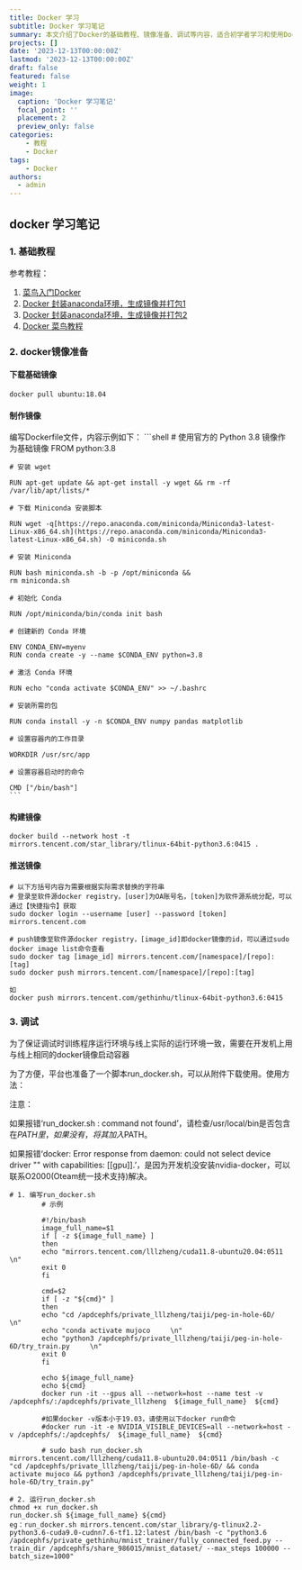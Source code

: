 ```yaml
---
title: Docker 学习
subtitle: Docker 学习笔记
summary: 本文介绍了Docker的基础教程、镜像准备、调试等内容，适合初学者学习和使用Docker。
projects: []
date: '2023-12-13T00:00:00Z'
lastmod: '2023-12-13T00:00:00Z'
draft: false
featured: false
weight: 1
image:
  caption: 'Docker 学习笔记'
  focal_point: ''
  placement: 2
  preview_only: false
categories:
    - 教程
    - Docker
tags:
    - Docker
authors:
  - admin
---
```

## docker 学习笔记

### 1. 基础教程

参考教程：

1. [菜鸟入门Docker](https://blog.csdn.net/qq_40298902/article/details/105967342)
2. [Docker 封装anaconda环境，生成镜像并打包1](https://blog.csdn.net/qq_32101863/article/details/120341856)
3. [Docker 封装anaconda环境，生成镜像并打包2](https://blog.csdn.net/qq_32101863/article/details/120344080)
4. [Docker 菜鸟教程](https://www.runoob.com/docker/docker-image-usage.html)

### 2. docker镜像准备

#### 下载基础镜像

```shell
docker pull ubuntu:18.04
```

#### 制作镜像

编写Dockerfile文件，内容示例如下：
    ```shell
    # 使用官方的 Python 3.8 镜像作为基础镜像
    FROM python:3.8

    # 安装 wget

    RUN apt-get update && apt-get install -y wget && rm -rf /var/lib/apt/lists/*

    # 下载 Miniconda 安装脚本

    RUN wget -q[https://repo.anaconda.com/miniconda/Miniconda3-latest-Linux-x86_64.sh](https://repo.anaconda.com/miniconda/Miniconda3-latest-Linux-x86_64.sh) -O miniconda.sh

    # 安装 Miniconda

    RUN bash miniconda.sh -b -p /opt/miniconda &&
    rm miniconda.sh

    # 初始化 Conda

    RUN /opt/miniconda/bin/conda init bash

    # 创建新的 Conda 环境

    ENV CONDA_ENV=myenv
    RUN conda create -y --name $CONDA_ENV python=3.8

    # 激活 Conda 环境

    RUN echo "conda activate $CONDA_ENV" >> ~/.bashrc

    # 安装所需的包

    RUN conda install -y -n $CONDA_ENV numpy pandas matplotlib

    # 设置容器内的工作目录

    WORKDIR /usr/src/app

    # 设置容器启动时的命令

    CMD ["/bin/bash"]
    ```

#### 构建镜像

```shell
docker build --network host -t mirrors.tencent.com/star_library/tlinux-64bit-python3.6:0415 .
```

#### 推送镜像

```shell
# 以下方括号内容为需要根据实际需求替换的字符串
# 登录至软件源docker registry，[user]为OA账号名，[token]为软件源系统分配，可以通过【快捷指令】获取
sudo docker login --username [user] --password [token] mirrors.tencent.com
 
# push镜像至软件源docker registry，[image_id]即docker镜像的id，可以通过sudo docker image list命令查看
sudo docker tag [image_id] mirrors.tencent.com/[namespace]/[repo]:[tag]
sudo docker push mirrors.tencent.com/[namespace]/[repo]:[tag]

如
docker push mirrors.tencent.com/gethinhu/tlinux-64bit-python3.6:0415
```

### 3. 调试

为了保证调试时训练程序运行环境与线上实际的运行环境一致，需要在开发机上用与线上相同的docker镜像启动容器

为了方便，平台也准备了一个脚本run_docker.sh，可以从附件下载使用。使用方法：

注意：

如果报错‘run_docker.sh : command not found’，请检查/usr/local/bin是否包含在$PATH里，如果没有，将其加入$PATH。

如果报错‘docker: Error response from daemon: could not select device driver "" with capabilities: [[gpu]].’，是因为开发机没安装nvidia-docker，可以联系O2000(Oteam统一技术支持)解决。

```shell
# 1. 编写run_docker.sh
        # 示例

        #!/bin/bash
        image_full_name=$1
        if [ -z ${image_full_name} ]
        then
        echo "mirrors.tencent.com/lllzheng/cuda11.8-ubuntu20.04:0511    \n"
        exit 0
        fi

        cmd=$2
        if [ -z "${cmd}" ]
        then
        echo "cd /apdcephfs/private_lllzheng/taiji/peg-in-hole-6D/     \n"
        echo "conda activate mujoco     \n"
        echo "python3 /apdcephfs/private_lllzheng/taiji/peg-in-hole-6D/try_train.py     \n"
        exit 0
        fi

        echo ${image_full_name}
        echo ${cmd}
        docker run -it --gpus all --network=host --name test -v /apdcephfs/:/apdcephfs/private_lllzheng  ${image_full_name}  ${cmd}

        #如果docker -v版本小于19.03，请使用以下docker run命令
        #docker run -it -e NVIDIA_VISIBLE_DEVICES=all --network=host -v /apdcephfs/:/apdcephfs/  ${image_full_name}  ${cmd}

        # sudo bash run_docker.sh mirrors.tencent.com/lllzheng/cuda11.8-ubuntu20.04:0511 /bin/bash -c "cd /apdcephfs/private_lllzheng/taiji/peg-in-hole-6D/ && conda activate mujoco && python3 /apdcephfs/private_lllzheng/taiji/peg-in-hole-6D/try_train.py"

# 2. 运行run_docker.sh
chmod +x run_docker.sh
run_docker.sh ${image_full_name} ${cmd}
eg：run_docker.sh mirrors.tencent.com/star_library/g-tlinux2.2-python3.6-cuda9.0-cudnn7.6-tf1.12:latest /bin/bash -c "python3.6 /apdcephfs/private_gethinhu/mnist_trainer/fully_connected_feed.py --train_dir /apdcephfs/share_986015/mnist_dataset/ --max_steps 100000 --batch_size=1000"
```
